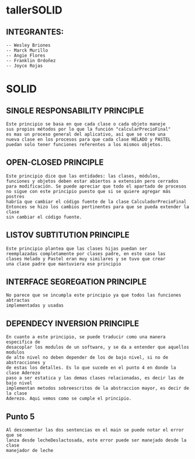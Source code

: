 # tallerSOLID

## INTEGRANTES:
	-- Wesley Briones
	-- Marck Murillo
	-- Angie Flores
	-- Franklin Ordoñez
	-- Joyce Rojas

# SOLID

## SINGLE RESPONSABILITY PRINCIPLE
	Este principio se basa en que cada clase o cada objeto maneje 
	sus propios métodos por lo que la función "calcularPrecioFinal"
	es mas un proceso general del aplicativo, así que se creo una 
	nueva clase en los procesos para que cada clase HELADO y PASTEL 
	puedan solo tener funciones referentes a los mismos objetos.


## OPEN-CLOSED PRINCIPLE
	Este principio dice que las entidades: las clases, módulos,
	funciones y objetos deben estar abiertos a extensión pero cerrados
	para modificación. Se puede apreciar que todo el apartado de procesos
	no sigue con este principio puesto que si se quiere agregar más postres 
	habría que cambiar el código fuente de la clase CalculadorPrecioFinal
	Entonces se hizo los cambios pertinentes para que se pueda extender la clase
	sin cambiar el código fuente.


## LISTOV SUBTITUTION PRINCIPLE
	Este principio plantea que las clases hijas puedan ser 
	reemplazadas completamente por clases padre, en este caso las 
	clases Helado y Pastel eran muy similares y se tuvo que crear 
	una clase padre que mantuviera ese principio


## INTERFACE SEGREGATION PRINCIPLE
	No parece que se incumpla este principio ya que todos las funciones abtractas
	implementadas y usadas

## DEPENDECY INVERSION PRINCIPLE
	En cuanto a este principio, se puede traducir como una manera especifica de 
	desacoplar los modulos de un software, y se da a entender que aquellos modulos
	de alto nivel no deben depender de los de bajo nivel, si no de abstracciones y 
	de estas los detalles. Es lo que sucede en el punto 4 en donde la clase Aderezo
	paso a ser estatica y las demas clases relacionadas, es decir las de bajo nivel
	implementan metodos sobreescritos de la abstraccion mayor, es decir de la clase
	Aderezo. Aqui vemos como se cumple el principio.


## Punto 5
	Al descomentar las dos sentencias en el main se puede notar el error que se
	lanza desde lecheDeslactosada, este error puede ser manejado desde la clase
	manejador de leche
